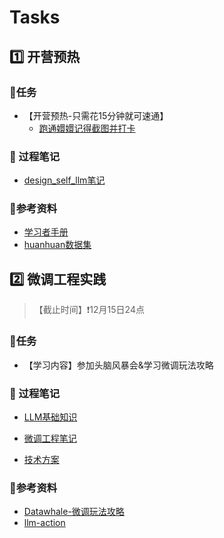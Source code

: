 # Tasks

## :one: 开营预热

### :shopping_cart:任务

* 【开营预热-只需花15分钟就可速通】
  * [跑通嬛嬛记得截图并打卡](https://www.datawhale.cn/activity/110/21/76?rankingPage=1)

### :thinking: 过程笔记

* [design_self_llm笔记](./task1/design_self_llm.md)

### 📑参考资料

* [学习者手册](https://www.datawhale.cn/activity/110/21/75?rankingPage=1)
* [huanhuan数据集](./task1/huanhuan.json)

## :two: 微调工程实践

> 【截止时间】❗12月15日24点

### :shopping_cart:任务

* 【学习内容】参加头脑风暴会&学习微调玩法攻略

### :thinking: 过程笔记

* [LLM基础知识](./task2/LLM基础知识.md)

* [微调工程笔记](./task2/微调工程实践.md)
* [技术方案](./task2/技术方案.md)

### 📑参考资料

* [Datawhale-微调玩法攻略](https://www.datawhale.cn/activity/110/21/82?rankingPage=1)
* [llm-action](https://github.com/liguodongiot/llm-action/tree/main)
